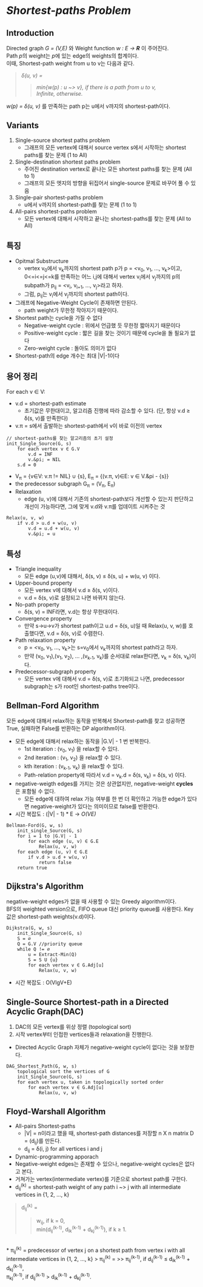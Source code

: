 # ***Shortest-paths Problem***
## Introduction
Directed graph *G = (V,E)* 와 Weight function *w : E -> **R*** 이 주어진다.
</br>Path *p*의 weight는 *p*에 있는 edge의 weights의 합계이다.
</br>이때, Shortest-path weight from u to v는 다음과 같다.
</br>
> *&delta;(u, v) =* 
>> *min{w(p) : u ~> v}, if there is a path from u to v,*
>> </br>*Infinite, otherwise.*

*w(p) = &delta;(u, v)* 를 만족하는 path p는 u에서 v까지의 shortest-path이다.
## Variants
1. Single-source shortest paths problem
    * 그래프의 모든 vertex에 대해서 source vertex s에서 시작하는 shortest paths를 찾는 문제 (1 to All)
2. Single-destination shortest paths problem
    * 주어진 destination vertex로 끝나는 모든 shortest paths를 찾는 문제 (All to 1)
    * 그래프의 모든 엣지의 방향을 뒤집어서 single-source 문제로 바꾸어 풀 수 있음
3. Single-pair shortest-paths problem
    * u에서 v까지의 shortest-path를 찾는 문제 (1 to 1)
4. All-pairs shortest-paths problem
    * 모든 vertex에 대해서 시작하고 끝나는 shortest-paths를 찾는 문제 (All to All)
## 특징
* Opitmal Substructure
    * vertex v<sub>0</sub>에서 v<sub>k</sub>까지의 shortest path p가 p = <v<sub>0</sub>, v<sub>1</sub>, ..., v<sub>k</sub>>이고,  0<=i<=j<=k를 만족하는 어느 i,j에 대해서 vertex v<sub>i</sub>에서 v<sub>j</sub>까지의 p의 subpath가 p<sub>ij</sub> = <v<sub>i</sub>, v<sub>i+1</sub>, ..., v<sub>j</sub>>라고 하자.
    * 그럼, p<sub>ij</sub>는 v<sub>i</sub>에서 v<sub>j</sub>까지의 shortest path이다.
* 그래프에 Negative-Weight Cycle이 존재하면 안된다.
    * path weight가 무한정 작아지기 때문이다.
* Shortest path는 cycle을 가질 수 없다
    * Negative-weight cycle : 위에서 언급했 듯 무한정 짧아지기 때문이다
    * Positive-weight cycle : 짧은 길을 찾는 것이기 때문에 cycle을 돌 필요가 없다
    * Zero-weight cycle : 돌아도 의미가 없다
* Shortest-path의 edge 개수는 최대 |V|-1이다
## 용어 정리
For each v ∈ V:
* v.d = shortest-path estimate
    * 초기값은 무한대이고, 알고리즘 진행에 따라 감소할 수 있다. (단, 항상 v.d &ge; &delta;(s, v)를 만족한다)
* v.&pi; = s에서 출발하는 shortest-path에서 v이 바로 이전의 vertex
```
// shortest-paths를 찾는 알고리즘의 초기 설정
init_Single_Source(G, s)
    for each vertex v ∈ G.V
        v.d = INF
        v.&pi; = NIL
    s.d = 0
```
* V<sub>&pi;</sub> = {v∈V: v.&pi; != NIL} ∪ {s}, E<sub>&pi;</sub> = {(v.&pi;, v)∈E: v ∈ V.&pi - {s}}
* the predecessor subgraph G<sub>&pi;</sub> = (V<sub>&pi;</sub>, E<sub>&pi;</sub>)
* Relaxation
    * edge (u, v)에 대해서 기존의 shortest-path보다 개선할 수 있는지 판단하고 개선이 가능하다면, 그에 맞게 v.d와 v.&pi;를 업데이트 시켜주는 것
```
Relax(u, v, w)
    if v.d > u.d + w(u, v)
        v.d = u.d + w(u, v)
        v.&pi; = u
```
## 특성
* Triangle inequality
    * 모든 edge (u,v)에 대해서, &delta;(s, v) &le; &delta;(s, u) + w(u, v) 이다.
* Upper-bound property
    * 모든 vertex v에 대해서 v.d &ge; &delta;(s, v)이다.
    * v.d = &delta;(s, v)로 설정되고 나면 바뀌지 않는다.
* No-path property
    * &delta;(s, v) = INF라면, v.d는 항상 무한대이다.
* Convergence property
    * 만약 s->u->v가 shortest path이고 u.d = &delta;(s, u)일 때 Relax(u, v, w)를 호출했다면, v.d = &delta;(s, v)로 수렴한다. 
* Path relaxation property
    * p = <v<sub>0</sub>, v<sub>1</sub>, ..., v<sub>k</sub>>는 s=v<sub>0</sub>에서 v<sub>k</sub>까지의 shortest path라고 하자.
    * 만약 (v<sub>0</sub>, v<sub>1</sub>),(v<sub>1</sub>, v<sub>2</sub>), ... ,(v<sub>k-1</sub>, v<sub>k</sub>)를 순서대로 relax한다면, v<sub>k</sub> = &delta;(s, v<sub>k</sub>)이다.
* Predecessor-subgraph property
    * 모든 vertex v에 대해서 v.d = &delta;(s, v)로 초기화되고 나면, predecessor subgraph는 s가 root인 shortest-paths tree이다.
## Bellman-Ford Algorithm
모든 edge에 대해서 relax하는 동작을 반복해서 Shortest-path를 찾고 성공하면 True, 실패하면 False를 반환하는 DP algorithm이다.
* 모든 edge에 대해서 relax하는 동작을 |G.V| - 1 번 반복한다.
    * 1st iteration : (v<sub>0</sub>, v<sub>1</sub>) 을 relax할 수 있다.
    * 2nd iteration : (v<sub>1</sub>, v<sub>2</sub>) 을 relax할 수 있다.
    * kth iteration : (v<sub>k-1</sub>, v<sub>k</sub>) 을 relax할 수 있다.
    * Path-relation property에 따라서 v.d = v<sub>k</sub>.d = &delta;(s, v<sub>k</sub>) = &delta;(s, v) 이다.
* negative-weigth edges를 가지는 것은 상관없지만, negative-weight **cycles**은 포함될 수 없다.
    * 모든 edge에 대하여 relax 가능 여부를 한 번 더 확인하고 가능한 edge가 있다면 negative-weight가 있다는 의미이므로 false를 반환한다.
* 시간 복잡도 : (|V| - 1) * E -> *O(VE)*
```
Bellman-Ford(G, w, s)
    init_single_Source(G, s)
    for i = 1 to |G.V| - 1
        for each edge (u, v) ∈ G.E
            Relax(u, v, w)
    for each edge (u, v) ∈ G.E
        if v.d > u.d + w(u, v)
            return false
    return true
```
## Dijkstra's Algorithm
negative-weight edges가 없을 때 사용할 수 있는 Greedy algorithm이다.
</br>BFS의 weighted version으로, FIFO queue 대신 priority queue를 사용한다. Key 값은 shortest-path weights(v.d)이다.
```
Dijkstra(G, w, s)
    init_Single_Source(G, s)
    S = ∅
    Q = G.V //priority queue
    while Q != ∅
        u = Extract-Min(Q)
        S = S U {u}
        for each vertex v ∈ G.Adj[u]
            Relax(u, v, w)
```
* 시간 복잡도 : O(VlgV+E)

## Single-Source Shortest-path in a Directed Acyclic Graph(DAC)
1. DAC의 모든 vertex를 위상 정렬 (topological sort) 
2. 시작 vertex부터 인접한 vertices들과 relaxation을 진행한다.
* Directed Acyclic Graph 자체가 negative-weight cycle이 없다는 것을 보장한다.
```
DAG_Shortest_Path(G, w, s)
    topological sort the vertices of G
    init_Single_Source(G, s)
    for each vertex u, taken in topologically sorted order
        for each vertex v ∈ G.Adj[u]
            Relax(u, v, w)
``` 
## Floyd-Warshall Algorithm
* All-pairs Shortest-paths
    * |V| = n이라고 했을 때, shortest-path distances를 저장할 n X n matrix D = (d<sub>ij</sub>)를 만든다.
    * d<sub>ij</sub> = &delta;(i, j) for all vertices i and j
* Dynamic-programming apporach
* Negative-weight edges는 존재할 수 있으나, negative-weight cycles은 없다고 본다.
* 거쳐가는 vertex(intermediate vertex)를 기준으로 shortest path를 구한다.
* d<sub>ij</sub><sup>(k)</sup> = shortest-path weight of any path i ~> j with all intermediate vertices in {1, 2, ..., k}
> d<sub>ij</sub><sup>(k)</sup> =
>> w<sub>ij</sub>, if k = 0,</br>
 min(d<sub>ij</sub><sup>(k-1)</sup>, d<sub>ik</sub><sup>(k-1)</sup> + d<sub>kj</sub><sup>(k-1)</sup>), if k &ge; 1.
</br>
* &pi;<sub>ij</sub><sup>(k)</sup> = predecessor of vertex j on a shortest path from vertex i with all intermediate vertices in {1, 2, ..., k}
> &pi;<sub>ij</sub><sup>(k)</sup> =
>> &pi;<sub>ij</sub><sup>(k-1)</sup>, if d<sub>ij</sub><sup>(k-1)</sup> &le; d<sub>ik</sub><sup>(k-1)</sup> + d<sub>kj</sub><sup>(k-1)</sup>,</br>
&pi;<sub>kj</sub><sup>(k-1)</sup>, if d<sub>ij</sub><sup>(k-1)</sup> > d<sub>ik</sub><sup>(k-1)</sup> + d<sub>kj</sub><sup>(k-1)</sup>.
</br>
